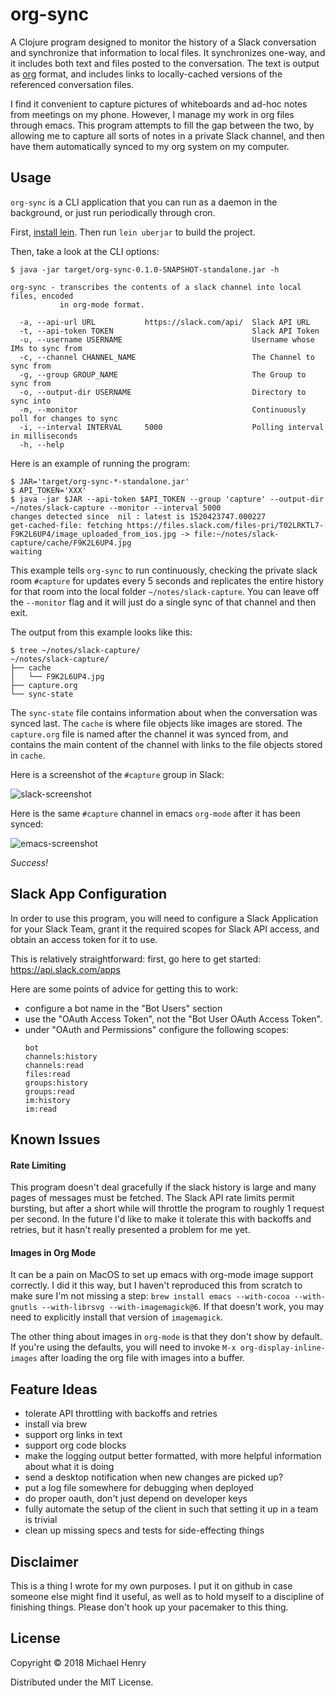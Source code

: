 # org-sync

A Clojure program designed to monitor the history of a Slack conversation and synchronize that information to local files. It synchronizes one-way, and it includes both text and files posted to the conversation. The text is output as [org](https://orgmode.org/) format, and includes links to locally-cached versions of the referenced conversation files.

I find it convenient to capture pictures of whiteboards and ad-hoc notes from meetings on my phone. However, I manage my work in org files through emacs. This program attempts to fill the gap between the two, by allowing me to capture all sorts of notes in a private Slack channel, and then have them automatically synced to my org system on my computer.


## Usage

`org-sync` is a CLI application that you can run as a daemon in the background, or just run periodically through cron.

First, [install lein](https://leiningen.org/#install). Then run `lein uberjar` to build the project.

Then, take a look at the CLI options:

```
$ java -jar target/org-sync-0.1.0-SNAPSHOT-standalone.jar -h

org-sync - transcribes the contents of a slack channel into local files, encoded
           in org-mode format.

  -a, --api-url URL           https://slack.com/api/  Slack API URL
  -t, --api-token TOKEN                               Slack API Token
  -u, --username USERNAME                             Username whose IMs to sync from
  -c, --channel CHANNEL_NAME                          The Channel to sync from
  -g, --group GROUP_NAME                              The Group to sync from
  -o, --output-dir USERNAME                           Directory to sync into
  -m, --monitor                                       Continuously poll for changes to sync
  -i, --interval INTERVAL     5000                    Polling interval in milliseconds
  -h, --help
```

Here is an example of running the program:

```
$ JAR='target/org-sync-*-standalone.jar'
$ API_TOKEN='XXX'
$ java -jar $JAR --api-token $API_TOKEN --group 'capture' --output-dir ~/notes/slack-capture --monitor --interval 5000
changes detected since  nil : latest is 1520423747.000227
get-cached-file: fetching https://files.slack.com/files-pri/T02LRKTL7-F9K2L6UP4/image_uploaded_from_ios.jpg -> file:~/notes/slack-capture/cache/F9K2L6UP4.jpg
waiting
```

This example tells `org-sync` to run continuously, checking the private slack room `#capture` for updates every 5 seconds and replicates the entire history for that room into the local folder `~/notes/slack-capture`. You can leave off the `--monitor` flag and it will just do a single sync of that channel and then exit.

The output from this example looks like this:
```
$ tree ~/notes/slack-capture/
~/notes/slack-capture/
├── cache
│   └── F9K2L6UP4.jpg
├── capture.org
└── sync-state
```

The `sync-state` file contains information about when the conversation was synced last. The `cache` is where file objects like images are stored. The `capture.org` file is named after the channel it was synced from, and contains the main content of the channel with links to the file objects stored in `cache`.

Here is a screenshot of the `#capture` group in Slack:

![slack-screenshot](doc/slack-screenshot.png)

Here is the same `#capture` channel in emacs `org-mode` after it has been synced:

![emacs-screenshot](doc/emacs-screenshot.png)

*Success!*

## Slack App Configuration

In order to use this program, you will need to configure a Slack Application for your Slack Team, grant it the required scopes for Slack API access, and obtain an access token for it to use. 

This is relatively straightforward: first, go here to get started: https://api.slack.com/apps

Here are some points of advice for getting this to work:
* configure a bot name in the "Bot Users" section
* use the "OAuth Access Token", not the "Bot User OAuth Access Token".
* under "OAuth and Permissions" configure the following scopes:
    ```
    bot
    channels:history
    channels:read
    files:read
    groups:history
    groups:read
    im:history
    im:read
    ```
    
## Known Issues
#### Rate Limiting
This program doesn't deal gracefully if the slack history is large and many pages of messages must be fetched. The Slack API rate limits permit bursting, but after a short while will throttle the program to roughly 1 request per second. In the future I'd like to make it tolerate this with backoffs and retries, but it hasn't really presented a problem for me yet.

#### Images in Org Mode
It can be a pain on MacOS to set up emacs with org-mode image support correctly. I did it this way, but I haven't reproduced this from scratch to make sure I'm not missing a step: `brew install emacs --with-cocoa --with-gnutls --with-librsvg --with-imagemagick@6`. If that doesn't work, you may need to explicitly install that version of `imagemagick`.

The other thing about images in `org-mode` is that they don't show by default. If you're using the defaults, you will need to invoke `M-x org-display-inline-images` after loading the org file with images into a buffer.

## Feature Ideas
- tolerate API throttling with backoffs and retries
- install via brew
- support org links in text
- support org code blocks
- make the logging output better formatted, with more helpful information about what it is doing
- send a desktop notification when new changes are picked up?
- put a log file somewhere for debugging when deployed
- do proper oauth, don't just depend on developer keys
- fully automate the setup of the client in such that setting it up in a team is trivial
- clean up missing specs and tests for side-effecting things

## Disclaimer

This is a thing I wrote for my own purposes. I put it on github in case someone else might find it useful, as well as to hold myself to a discipline of finishing things. Please don't hook up your pacemaker to this thing.

## License

Copyright © 2018 Michael Henry

Distributed under the MIT License.

